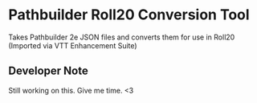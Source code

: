 # Pathbuilder Roll20 Conversion Tool

Takes Pathbuilder 2e JSON files and converts them for use in Roll20 (Imported via VTT Enhancement Suite)

## Developer Note
Still working on this. Give me time. <3

